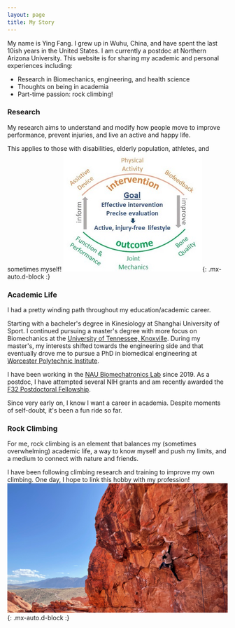 ```yaml
---
layout: page
title: My Story
---
```


My name is Ying Fang. I grew up in Wuhu, China, and have spent the last 10ish years in the United States. I am currently a postdoc at Northern Arizona University. This website is for sharing my academic and personal experiences including:

- Research in Biomechanics, engineering, and health science
- Thoughts on being in academia
- Part-time passion: rock climbing!


### Research

My research aims to understand and modify how people move to improve performance, prevent injuries, and live an active and happy life.

This applies to those with disabilities, elderly population, athletes, and sometimes myself!
![Crepe](/assets/img/outline.jpg){: .mx-auto.d-block :}



### Academic Life

I had a pretty winding path throughout my education/academic career.

Starting with a bacheler's degree in Kinesiology at Shanghai University of Sport. I continued pursuing a master's degree with more focus on Biomechanics at the [University of Tennessee, Knoxville](https://krss.utk.edu/centers-labs/biomechanics-laboratory/). During my master's, my interests shifted towards the engineering side and that eventually drove me to pursue a PhD in biomedical engineering at [Worcester Polytechnic Institute](https://wp.wpi.edu/MBL/).

I have been working in the [NAU Biomechatronics Lab](https://biomech.nau.edu/) since 2019. As a postdoc, I have attempted several NIH grants and am recently awarded the [F32 Postdoctoral Fellowship](https://researchtraining.nih.gov/programs/fellowships/F32).

Since very early on, I know I want a career in academia. Despite moments of self-doubt, it's been a fun ride so far.



### Rock Climbing
For me, rock climbing is an element that balances my (sometimes overwhelming) academic life, a way to know myself and push my limits, and a medium to connect with nature and friends.

I have been following climbing research and training to improve my own climbing. One day, I hope to link this hobby with my profession!
![Crepe](/assets/img/Climbing.jpeg){: .mx-auto.d-block :}